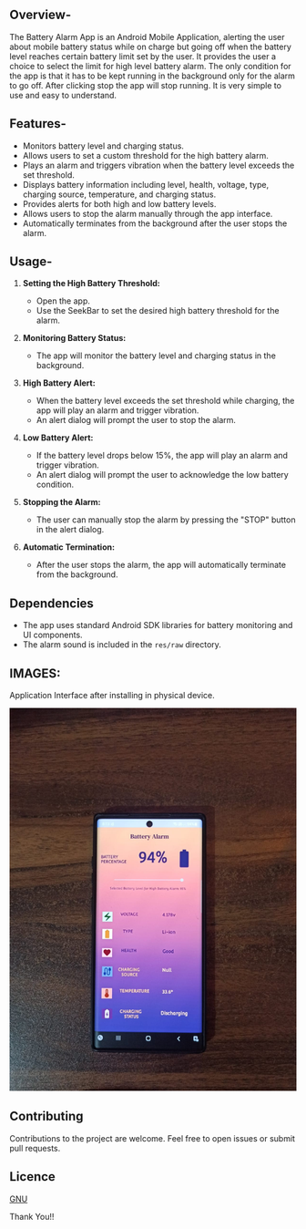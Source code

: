 ## Overview-
The Battery Alarm App is an Android Mobile Application, alerting the user about mobile battery status while on charge but going off when the battery level reaches certain battery limit set by the user. It provides the user a choice to select the limit for high level battery alarm. The only condition for the app is that it has to be kept running in the background only for the alarm to go off. After clicking stop the app will stop running. It is very simple to use and easy to understand.

## Features-
- Monitors battery level and charging status.
- Allows users to set a custom threshold for the high battery alarm.
- Plays an alarm and triggers vibration when the battery level exceeds the set threshold.
- Displays battery information including level, health, voltage, type, charging source, temperature, and charging status.
- Provides alerts for both high and low battery levels.
- Allows users to stop the alarm manually through the app interface.
- Automatically terminates from the background after the user stops the alarm.

## Usage-
1. **Setting the High Battery Threshold:**
    - Open the app.
    - Use the SeekBar to set the desired high battery threshold for the alarm.

2. **Monitoring Battery Status:**
    - The app will monitor the battery level and charging status in the background.

3. **High Battery Alert:**
    - When the battery level exceeds the set threshold while charging, the app will play an alarm and trigger vibration.
    - An alert dialog will prompt the user to stop the alarm.

4. **Low Battery Alert:**
    - If the battery level drops below 15%, the app will play an alarm and trigger vibration.
    - An alert dialog will prompt the user to acknowledge the low battery condition.

5. **Stopping the Alarm:**
    - The user can manually stop the alarm by pressing the "STOP" button in the alert dialog.
   
6. **Automatic Termination:**
    - After the user stops the alarm, the app will automatically terminate from the background.

## Dependencies
- The app uses standard Android SDK libraries for battery monitoring and UI components.
- The alarm sound is included in the `res/raw` directory.

## IMAGES:

Application Interface after installing in physical device.

![physical_device.jpeg](app%2Fsrc%2Fmain%2Fres%2Fdrawable%2Fphysical_device.jpeg)

## Contributing
Contributions to the project are welcome. Feel free to open issues or submit pull requests.

## Licence
 [GNU](LICENCE)
 
Thank You!!